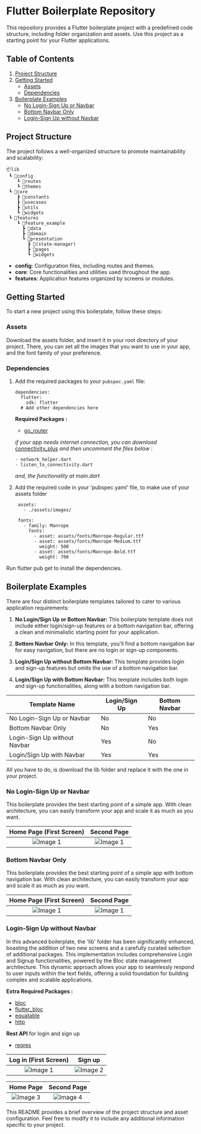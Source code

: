 # Flutter Boilerplate Repository

This repository provides a Flutter boilerplate project with a predefined code structure, including folder organization and assets. Use this project as a starting point for your Flutter applications.

## Table of Contents

1. [Project Structure](#project-structure)
2. [Getting Started](#getting-started)
    - [Assets](#assets)
    - [Dependencies](#dependencies)
3. [Boilerplate Examples](#boilerplate-examples)
    - [No Login-Sign Up or Navbar](#no-login-sign-up-or-navbar)
    - [Bottom Navbar Only](#bottom-navbar-only)
    - [Login-Sign Up without Navbar](#login-sign-up-without-navbar)

## Project Structure

The project follows a well-organized structure to promote maintainability and scalability:

```
📦lib
 ┗ 📂config
    ┗ 📂routes
    ┗ 📂themes
 ┗ 📂core
    ┣ 📂constants
    ┣ 📂usecases
    ┣ 📂utils
    ┗ 📂widgets
 ┗ 📂features
    ┗ 📂feature_example
      ┣ 📂data
      ┣ 📂domain
      ┗ 📂presentation
        ┣ 📂(state-manager)
        ┣ 📂pages
        ┗ 📂widgets
```

- **config**: Configuration files, including routes and themes.
- **core**: Core functionalities and utilities used throughout the app.
- **features**: Application features organized by screens or modules.

## Getting Started

To start a new project using this boilerplate, follow these steps:

### Assets

Download the assets folder, and insert it in your root directory of your project.
There, you can set all the images that you want to use in your app, and the font family of your preference.

### Dependencies

1. Add the required packages to your `pubspec.yaml` file:

   ```
   dependencies:
     flutter:
       sdk: flutter
     # Add other dependencies here
     ```
     
    **Required Packages :**
    - [go_router](https://pub.dev/packages/go_router/install)
    
    *if your app needs internet connection, you can download*
    [connectivity_plus](https://pub.dev/packages/connectivity_plus/install)
    *and then uncomment the files below :*
    ```
    - network_helper.dart
    - listen_to_connectivity.dart
    ```
    *and, the functionality at main.dart*


2. Add the required code in your 'pubspec.yaml' file, to make use of your assets folder

   ```
    assets:
      - ./assets/images/

    fonts:
      - family: Manrope
        fonts:
          - asset: assets/fonts/Manrope-Regular.ttf
          - asset: assets/fonts/Manrope-Medium.ttf
            weight: 500
          - asset: assets/fonts/Manrope-Bold.ttf
            weight: 700
    ```

 Run flutter pub get to install the dependencies.
 
 ## Boilerplate Examples
 
There are four distinct boilerplate templates tailored to cater to various application requirements:

1. **No Login/Sign Up or Bottom Navbar:** This boilerplate template does not include either login/sign-up features or a bottom navigation bar, offering a clean and minimalistic starting point for your application.

2. **Bottom Navbar Only:** In this template, you'll find a bottom navigation bar for easy navigation, but there are no login or sign-up components.

3. **Login/Sign Up without Bottom Navbar:** This template provides login and sign-up features but omits the use of a bottom navigation bar.

4. **Login/Sign Up with Bottom Navbar:** This template includes both login and sign-up functionalities, along with a bottom navigation bar.

| Template Name                | Login/Sign Up | Bottom Navbar |
|------------------------------|---------------|---------------|
| No Login-Sign Up or Navbar   | No            | No            |
| Bottom Navbar Only           | No            | Yes           |
| Login-Sign Up without Navbar | Yes           | No            |
| Login/Sign Up with Navbar    | Yes           | Yes           |



All you have to do, is download the lib folder and replace it with the one in your project.

### No Login-Sign Up or Navbar

This boilerplate provides the best starting point of a simple app. With clean architecture, you can easily transform your app and scale it as much as you want.

|   Home Page (First Screen)   |   Second Page   |
|:-----------------------:|:-----------------------:|
| ![Image 1](https://github.com/Thanasis-Traitsis/flutter-boiler-plates/blob/main/screenshots/no-login-no-navbar/homepage_1.png) | ![Image 1](https://github.com/Thanasis-Traitsis/flutter-boiler-plates/blob/main/screenshots/no-login-no-navbar/secondpage_1.png)|

### Bottom Navbar Only

This boilerplate provides the best starting point of a simple app with bottom navigation bar. With clean architecture, you can easily transform your app and scale it as much as you want.

|   Home Page (First Screen)   |   Second Page   |
|:-----------------------:|:-----------------------:|
| ![Image 1](https://github.com/Thanasis-Traitsis/flutter-boiler-plates/blob/main/screenshots/bottom-navbar-only/homepage_2.png) | ![Image 1](https://github.com/Thanasis-Traitsis/flutter-boiler-plates/blob/main/screenshots/bottom-navbar-only/secondpage_2.png)|

### Login-Sign Up without Navbar

In this advanced boilerplate, the 'lib' folder has been significantly enhanced, boasting the addition of two new screens and a carefully curated selection of additional packages. This implementation includes comprehensive Login and Signup functionalities, powered by the Bloc state management architecture. This dynamic approach allows your app to seamlessly respond to user inputs within the text fields, offering a solid foundation for building complex and scalable applications.

**Extra Required Packages :**
- [bloc](https://pub.dev/packages/bloc/install)
- [flutter_bloc](https://pub.dev/packages/flutter_bloc/install)
- [equatable](https://pub.dev/packages/equatable/install)
- [http](https://pub.dev/packages/http/install)

**Rest API** for login and sign up
- [reqres](https://reqres.in/)

|   Log in (First Screen)   |   Sign up   |
|:-----------------------:|:-----------------------:|
| ![Image 1](https://github.com/Thanasis-Traitsis/flutter-boiler-plates/blob/main/screenshots/login-signup-without-navbar/login_1.png) | ![Image 2](https://github.com/Thanasis-Traitsis/flutter-boiler-plates/blob/main/screenshots/login-signup-without-navbar/signup_1.png)|

|   Home Page   |   Second Page   |
|:-----------------------:|:-----------------------:|
| ![Image 3](https://github.com/Thanasis-Traitsis/flutter-boiler-plates/blob/main/screenshots/login-signup-without-navbar/homepage_3.png) | ![Image 4](https://github.com/Thanasis-Traitsis/flutter-boiler-plates/blob/main/screenshots/login-signup-without-navbar/secondpage_3.png)|

This README provides a brief overview of the project structure and asset configuration. Feel free to modify it to include any additional information specific to your project.
